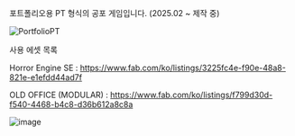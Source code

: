 포트폴리오용 PT 형식의 공포 게임입니다.
(2025.02 ~ 제작 중)

![PortfolioPT](https://github.com/user-attachments/assets/08ff0440-b046-4f77-be3f-25894a6818da)


사용 에셋 목록

Horror Engine SE : https://www.fab.com/ko/listings/3225fc4e-f90e-48a8-821e-e1efdd44ad7f

OLD OFFICE (MODULAR) : https://www.fab.com/ko/listings/f799d30d-f540-4468-b4c8-d36b612a8c8a

![image](https://github.com/user-attachments/assets/c8c3aadd-114b-4e13-9a20-26758ee5a690)

